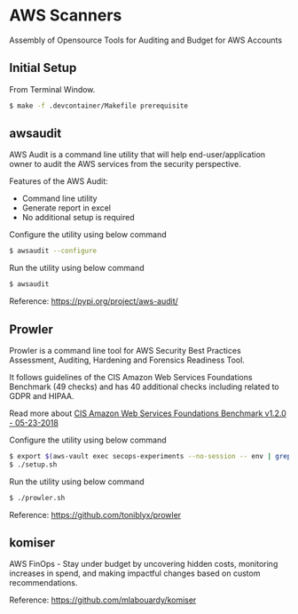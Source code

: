 # AWS Scanners 

Assembly of Opensource Tools for Auditing and Budget for AWS Accounts

## Initial Setup

From Terminal Window.
```sh
$ make -f .devcontainer/Makefile prerequisite
```

## awsaudit 

AWS Audit is a command line utility that will help end-user/application owner to audit the AWS services from the security perspective.

Features of the AWS Audit:
* Command line utility
* Generate report in excel
* No additional setup is required

Configure the utility using below command
```sh
$ awsaudit --configure
```

Run the utility using below command
```sh
$ awsaudit
```

Reference: https://pypi.org/project/aws-audit/

## Prowler

Prowler is a command line tool for AWS Security Best Practices Assessment, Auditing, Hardening and Forensics Readiness Tool.

It follows guidelines of the CIS Amazon Web Services Foundations Benchmark (49 checks) and has 40 additional checks including related to GDPR and HIPAA.

Read more about [CIS Amazon Web Services Foundations Benchmark v1.2.0 - 05-23-2018](https://d0.awsstatic.com/whitepapers/compliance/AWS_CIS_Foundations_Benchmark.pdf)

Configure the utility using below command
```sh
$ export $(aws-vault exec secops-experiments --no-session -- env | grep AWS | xargs)
$ ./setup.sh
```

Run the utility using below command
```sh
$ ./prowler.sh 
```

Reference: https://github.com/toniblyx/prowler

## komiser
AWS FinOps - Stay under budget by uncovering hidden costs, monitoring increases in spend, and making impactful changes based on custom recommendations.

Reference: https://github.com/mlabouardy/komiser

